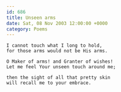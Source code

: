```yaml
---
id: 686
title: Unseen arms
date: Sat, 08 Nov 2003 12:00:00 +0000
category: Poems
---
```


    I cannot touch what I long to hold,  
    for those arms would not be His arms.

    O Maker of arms! and Granter of wishes!  
    Let me feel Your unseen touch around me;

    then the sight of all that pretty skin  
    will recall me to your embrace.



